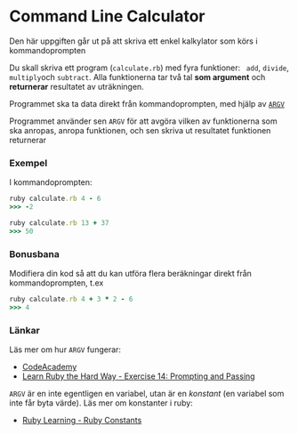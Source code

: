 # Command Line Calculator #

Den här uppgiften går ut på att skriva ett enkel kalkylator som körs i kommandoprompten

Du skall skriva ett program (`calculate.rb`) med fyra funktioner: ` add`, `divide`, `multiply`och `subtract`. Alla funktionerna tar två tal **som argument** och **returnerar** resultatet av uträkningen.

Programmet ska ta data direkt från kommandoprompten, med hjälp av [`ARGV`](https://www.codecademy.com/articles/ruby-command-line-argv)

Programmet använder sen `ARGV` för att avgöra vilken av funktionerna som ska anropas, anropa funktionen, och sen skriva ut resultatet funktionen returnerar

### Exempel ###

I kommandoprompten:

```ruby
ruby calculate.rb 4 - 6
>>> -2

ruby calculate.rb 13 + 37
>>> 50
```


### Bonusbana  ###

Modifiera din kod så att du kan utföra flera beräkningar direkt från kommandoprompten, t.ex 

```ruby
ruby calculate.rb 4 + 3 * 2 - 6
>>> 4
```

### Länkar ###

Läs mer om hur `ARGV` fungerar:

- [CodeAcademy](https://www.codecademy.com/articles/ruby-command-line-argv)
- [Learn Ruby the Hard Way - Exercise 14: Prompting and Passing](https://learnrubythehardway.org/book/ex14.html)

`ARGV` är en inte egentligen en variabel, utan är en *konstant* (en variabel som inte får byta värde). Läs mer om konstanter i ruby:

* [Ruby Learning - Ruby Constants](http://rubylearning.com/satishtalim/ruby_constants.html)